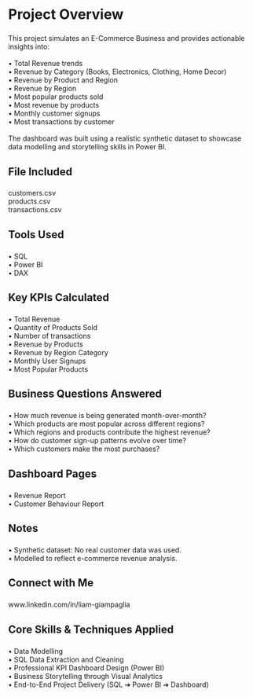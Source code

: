 <h1 align="left">Project Overview</h1>

###

<p align="left">This project simulates an E-Commerce Business and provides actionable insights into:<br><br>•	Total Revenue trends<br>•	Revenue by Category (Books, Electronics, Clothing, Home Decor)<br>•	Revenue by Product and Region<br>•	Revenue by Region<br>•	Most popular products sold<br>•	Most revenue by products<br>•	Monthly customer signups <br>•	Most transactions by customer<br><br>The dashboard was built using a realistic synthetic dataset to showcase data modelling and storytelling skills in Power BI.</p>

###

<h2 align="left">File Included</h2>

###

<p align="left">customers.csv<br>products.csv<br>transactions.csv</p>

###

<h2 align="left">Tools Used</h2>

###

<p align="left">•	SQL<br>•	Power BI<br>•	DAX</p>

###

<h2 align="left">Key KPIs Calculated</h2>

###

<p align="left">•	Total Revenue<br>•	Quantity of Products Sold<br>•	Number of transactions<br>•	Revenue by Products<br>•	Revenue by Region Category<br>•	Monthly User Signups<br>•	Most Popular Products</p>

###

<h2 align="left">Business Questions Answered</h2>

###

<p align="left">•	How much revenue is being generated month-over-month?<br>•	Which products are most popular across different regions?<br>•	Which regions and products contribute the highest revenue?<br>•	How do customer sign-up patterns evolve over time?<br>•	Which customers make the most purchases?</p>

###

<h2 align="left">Dashboard Pages</h2>

###

<p align="left">•	Revenue Report<br>•	Customer Behaviour Report</p>

###

<h2 align="left">Notes</h2>

###

<p align="left">•	Synthetic dataset: No real customer data was used.<br>•	Modelled to reflect e-commerce revenue analysis.</p>

###

<h2 align="left">Connect with Me</h2>

###

<p align="left">www.linkedin.com/in/liam-giampaglia</p>

###

<h2 align="left">Core Skills & Techniques Applied</h2>

###

<p align="left">•	Data Modelling<br>•	SQL Data Extraction and Cleaning<br>•	Professional KPI Dashboard Design (Power BI)<br>•	Business Storytelling through Visual Analytics<br>•	End-to-End Project Delivery (SQL ➔ Power BI ➔ Dashboard)</p>

###
